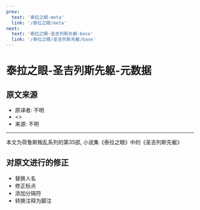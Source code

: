```yaml
---
prev:
  text: '泰拉之眼-meta'
  link: '/泰拉之眼/meta'
next:
  text: '泰拉之眼-圣吉列斯先躯-base'
  link: '/泰拉之眼/圣吉列斯先躯/base'
---
```


# 泰拉之眼-圣吉列斯先躯-元数据

## 原文来源

+ 原译者: 不明
+ <>
+ 来源: 不明

--------

本文为荷鲁斯叛乱系列的第35部, 小说集《泰拉之眼》中的《圣吉列斯先躯》

## 对原文进行的修正

+ 替换人名
+ 修正标点
+ 添加分隔符
+ 转换注释为脚注
